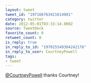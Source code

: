 ```yaml
---
layout: tweet
tweet_id: "197166763421614081"
category: twitter
date: 2012-05-01T03:33:14.000Z
source: TweetDeck
favorite_count: 0
retweet_count: 0
is_reply: true
in_reply_to_id: "197015549304242176"
in_reply_to_user: CourtneyPowell
tags:
- tweet
---
```


[@CourtneyPowell](https://twitter.com/@CourtneyPowell) thanks Courtney!

